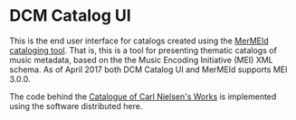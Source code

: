 # DCM Catalog UI

This is the end user interface for catalogs created using the [MerMEId cataloging tool](https://github.com/Det-Kongelige-Bibliotek/MerMEId).
That is, this is a tool for presenting thematic catalogs of music metadata, based on the the Music Encoding Initiative (MEI) XML schema. As of April 2017 both DCM Catalog UI and MerMEId supports MEI 3.0.0.

The code behind the
[Catalogue of Carl Nielsen's Works](http://www.kb.dk/dcm/cnw/navigation.xq) is implemented using
the software distributed here.